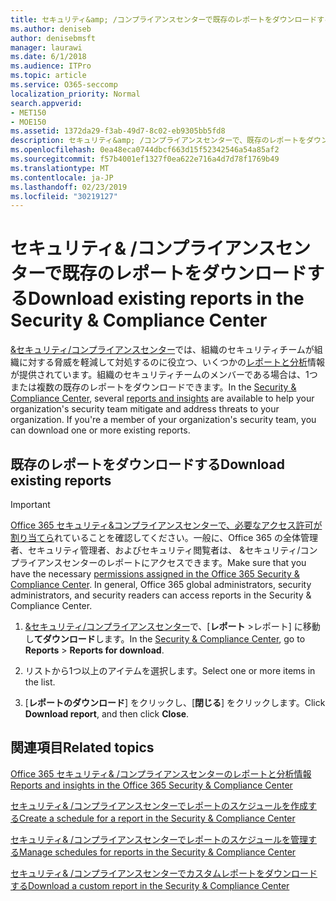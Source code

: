 ```yaml
---
title: セキュリティ&amp; /コンプライアンスセンターで既存のレポートをダウンロードする
ms.author: deniseb
author: denisebmsft
manager: laurawi
ms.date: 6/1/2018
ms.audience: ITPro
ms.topic: article
ms.service: O365-seccomp
localization_priority: Normal
search.appverid:
- MET150
- MOE150
ms.assetid: 1372da29-f3ab-49d7-8c02-eb9305bb5fd8
description: セキュリティ&amp; /コンプライアンスセンターで、既存のレポートをダウンロードする方法について説明します。
ms.openlocfilehash: 0ea48eca0744dbcf663d15f52342546a54a85af2
ms.sourcegitcommit: f57b4001ef1327f0ea622e716a4d7d78f1769b49
ms.translationtype: MT
ms.contentlocale: ja-JP
ms.lasthandoff: 02/23/2019
ms.locfileid: "30219127"
---
```

# <a name="download-existing-reports-in-the-security-amp-compliance-center"></a><span data-ttu-id="ba2b4-103">セキュリティ&amp; /コンプライアンスセンターで既存のレポートをダウンロードする</span><span class="sxs-lookup"><span data-stu-id="ba2b4-103">Download existing reports in the Security &amp; Compliance Center</span></span>

<span data-ttu-id="ba2b4-p101">[ &amp;セキュリティ/コンプライアンスセンター](https://protection.office.com)では、組織のセキュリティチームが組織に対する脅威を軽減して対処するのに役立つ、いくつかの[レポートと分析](reports-and-insights-in-security-and-compliance.md)情報が提供されています。組織のセキュリティチームのメンバーである場合は、1つまたは複数の既存のレポートをダウンロードできます。</span><span class="sxs-lookup"><span data-stu-id="ba2b4-p101">In the [Security &amp; Compliance Center](https://protection.office.com), several [reports and insights](reports-and-insights-in-security-and-compliance.md) are available to help your organization's security team mitigate and address threats to your organization. If you're a member of your organization's security team, you can download one or more existing reports.</span></span> 
  
## <a name="download-existing-reports"></a><span data-ttu-id="ba2b4-106">既存のレポートをダウンロードする</span><span class="sxs-lookup"><span data-stu-id="ba2b4-106">Download existing reports</span></span>

> [!IMPORTANT]
> <span data-ttu-id="ba2b4-p102">[Office 365 セキュリティ&amp;コンプライアンスセンターで、必要なアクセス許可が割り当てら](permissions-in-the-security-and-compliance-center.md)れていることを確認してください。一般に、Office 365 の全体管理者、セキュリティ管理者、およびセキュリティ閲覧者は、 &amp;セキュリティ/コンプライアンスセンターのレポートにアクセスできます。</span><span class="sxs-lookup"><span data-stu-id="ba2b4-p102">Make sure that you have the necessary [permissions assigned in the Office 365 Security &amp; Compliance Center](permissions-in-the-security-and-compliance-center.md). In general, Office 365 global administrators, security administrators, and security readers can access reports in the Security &amp; Compliance Center.</span></span> 
  
1. <span data-ttu-id="ba2b4-109">[ &amp;セキュリティ/コンプライアンスセンター](https://protection.office.com)で、[**レポート** \>レポート] に移動し**てダウンロード**します。</span><span class="sxs-lookup"><span data-stu-id="ba2b4-109">In the [Security &amp; Compliance Center](https://protection.office.com), go to **Reports** \> **Reports for download**.</span></span>
    
2. <span data-ttu-id="ba2b4-110">リストから1つ以上のアイテムを選択します。</span><span class="sxs-lookup"><span data-stu-id="ba2b4-110">Select one or more items in the list.</span></span>
    
3. <span data-ttu-id="ba2b4-111">[**レポートのダウンロード**] をクリックし、[**閉じる**] をクリックします。</span><span class="sxs-lookup"><span data-stu-id="ba2b4-111">Click **Download report**, and then click **Close**.</span></span>
    
## <a name="related-topics"></a><span data-ttu-id="ba2b4-112">関連項目</span><span class="sxs-lookup"><span data-stu-id="ba2b4-112">Related topics</span></span>

[<span data-ttu-id="ba2b4-113">Office 365 セキュリティ&amp; /コンプライアンスセンターのレポートと分析情報</span><span class="sxs-lookup"><span data-stu-id="ba2b4-113">Reports and insights in the Office 365 Security &amp; Compliance Center</span></span>](reports-and-insights-in-security-and-compliance.md)
  
[<span data-ttu-id="ba2b4-114">セキュリティ&amp; /コンプライアンスセンターでレポートのスケジュールを作成する</span><span class="sxs-lookup"><span data-stu-id="ba2b4-114">Create a schedule for a report in the Security &amp; Compliance Center</span></span>](create-a-schedule-for-a-report.md)
  
[<span data-ttu-id="ba2b4-115">セキュリティ&amp; /コンプライアンスセンターでレポートのスケジュールを管理する</span><span class="sxs-lookup"><span data-stu-id="ba2b4-115">Manage schedules for reports in the Security &amp; Compliance Center</span></span>](manage-schedules-for-multiple-reports.md)
  
[<span data-ttu-id="ba2b4-116">セキュリティ&amp; /コンプライアンスセンターでカスタムレポートをダウンロードする</span><span class="sxs-lookup"><span data-stu-id="ba2b4-116">Download a custom report in the Security &amp; Compliance Center</span></span>](set-up-and-download-a-custom-report.md)
  

